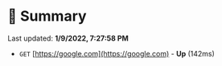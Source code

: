 # 📖 Summary
Last updated: **1/9/2022, 7:27:58 PM**

- `GET` [https://google.com](https://google.com) - **Up** (142ms)
